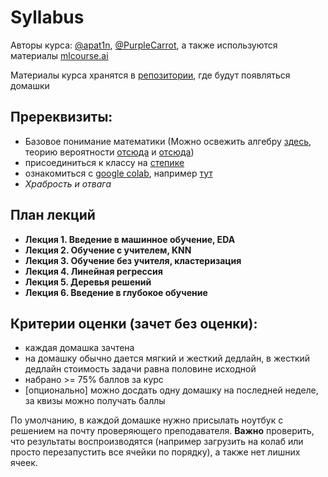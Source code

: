# Syllabus

Авторы курса: [@apat1n](https://t.me/apat1n), [@PurpleCarrot](https://t.me/PurpleCarrot), а также используются материалы [mlcourse.ai](https://github.com/Yorko/mlcourse.ai)

Материалы курса хранятся в [репозитории](https://github.com/apat1n/ml_pandan_2022), где будут появляться домашки

## Пререквизиты:
- Базовое понимание математики (Можно освежить алгебру [здесь](https://algorithmica.org/ru/linalg), теорию вероятности [отсюда](https://stepik.org/lesson/10107/step/1?unit=1951) и [отсюда](https://towardsdatascience.com/a-probability-crash-course-for-data-science-cd4b4fae03bc))
- присоединиться к классу на  [степике](https://stepik.org/join-class/335f0c4e5a14c30eef50395deac21f2614ebd90b)
- ознакомиться с [google colab](https://colab.research.google.com/), например [тут](https://medium.com/@janpoleszczuk/%D0%BF%D0%B5%D1%80%D0%B2%D1%8B%D0%B5-%D1%88%D0%B0%D0%B3%D0%B8-%D0%B2-google-colab-9cd511581cd6)
- *Храбрость и отвага*

## План лекций
- **Лекция 1. Введение в машинное обучение, EDA**
- **Лекция 2. Обучение с учителем, KNN**
- **Лекция 3. Обучение без учителя, кластеризация**
- **Лекция 4. Линейная регрессия**
- **Лекция 5. Деревья решений**
- **Лекция 6. Введение в глубокое обучение**

## Критерии оценки (зачет без оценки):
- каждая домашка зачтена
- на домашку обычно дается мягкий и жесткий дедлайн, в жесткий дедлайн стоимость задачи равна половине исходной
- набрано >= 75% баллов за курс
- [опционально] можно досдать одну домашку на последней неделе, за квизы можно получать баллы

 По умолчанию, в каждой домашке нужно присылать ноутбук с решением на почту проверяющего преподавателя. **Важно** проверить, что результаты воспроизводятся (например загрузить на колаб или просто перезапустить все ячейки по порядку), а также нет лишних ячеек.